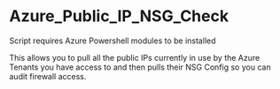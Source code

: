 # Azure_Public_IP_NSG_Check

Script requires Azure Powershell modules to be installed

This allows you to pull all the public IPs currently in use by the Azure Tenants you have access to and then pulls their NSG Config so you can audit firewall access.
